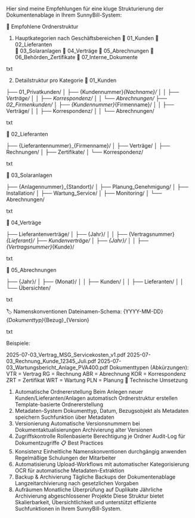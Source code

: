 Hier sind meine Empfehlungen für eine kluge Strukturierung der Dokumentenablage in Ihrem SunnyBill-System:

📁 Empfohlene Ordnerstruktur
1. Hauptkategorien nach Geschäftsbereichen
📁 01_Kunden
📁 02_Lieferanten  
📁 03_Solaranlagen
📁 04_Verträge
📁 05_Abrechnungen
📁 06_Behörden_Zertifikate
📁 07_Interne_Dokumente

txt


2. Detailstruktur pro Kategorie
📁 01_Kunden

├── 01_Privatkunden/
│   ├── {Kundennummer}_{Nachname}/
│   │   ├── Verträge/
│   │   ├── Korrespondenz/
│   │   └── Abrechnungen/
├── 02_Firmenkunden/
│   ├── {Kundennummer}_{Firmenname}/
│   │   ├── Verträge/
│   │   ├── Korrespondenz/
│   │   └── Abrechnungen/

txt


📁 02_Lieferanten

├── {Lieferantennummer}_{Firmenname}/
│   ├── Verträge/
│   ├── Rechnungen/
│   ├── Zertifikate/
│   └── Korrespondenz/

txt


📁 03_Solaranlagen

├── {Anlagennummer}_{Standort}/
│   ├── Planung_Genehmigung/
│   ├── Installation/
│   ├── Wartung_Service/
│   ├── Monitoring/
│   └── Abrechnungen/

txt


📁 04_Verträge

├── Lieferantenverträge/
│   ├── {Jahr}/
│   │   ├── {Vertragsnummer}_{Lieferant}/
├── Kundenverträge/
│   ├── {Jahr}/
│   │   ├── {Vertragsnummer}_{Kunde}/

txt


📁 05_Abrechnungen

├── {Jahr}/
│   ├── {Monat}/
│   │   ├── Kunden/
│   │   ├── Lieferanten/
│   │   └── Übersichten/

txt


🏷️ Namenskonventionen
Dateinamen-Schema:
{YYYY-MM-DD}_{Dokumenttyp}_{Bezug}_{Version}

txt


Beispiele:

2025-07-03_Vertrag_MSG_Servicekosten_v1.pdf
2025-07-03_Rechnung_Kunde_12345_Juli.pdf
2025-07-03_Wartungsbericht_Anlage_PVA400.pdf
Dokumenttypen (Abkürzungen):
VTR = Vertrag
RG = Rechnung
ABR = Abrechnung
KOR = Korrespondenz
ZRT = Zertifikat
WRT = Wartung
PLN = Planung
🔧 Technische Umsetzung
1. Automatische Ordnererstellung
Beim Anlegen neuer Kunden/Lieferanten/Anlagen automatisch Ordnerstruktur erstellen
Template-basierte Ordnererstellung
2. Metadaten-System
Dokumenttyp, Datum, Bezugsobjekt als Metadaten speichern
Suchfunktion über Metadaten
3. Versionierung
Automatische Versionsnummern bei Dokumentaktualisierungen
Archivierung alter Versionen
4. Zugriffskontrolle
Rollenbasierte Berechtigung je Ordner
Audit-Log für Dokumentzugriffe
📋 Best Practices
1. Konsistenz
Einheitliche Namenskonventionen durchgängig anwenden
Regelmäßige Schulungen der Mitarbeiter
2. Automatisierung
Upload-Workflows mit automatischer Kategorisierung
OCR für automatische Metadaten-Extraktion
3. Backup & Archivierung
Tägliche Backups der Dokumentenablage
Langzeitarchivierung nach gesetzlichen Vorgaben
4. Aufräumen
Monatliche Überprüfung auf Duplikate
Jährliche Archivierung abgeschlossener Projekte
Diese Struktur bietet Skalierbarkeit, Übersichtlichkeit und unterstützt effiziente Suchfunktionen in Ihrem SunnyBill-System.